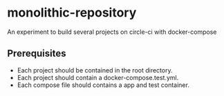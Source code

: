 # monolithic-repository

An experiment to build several projects on circle-ci with docker-compose

## Prerequisites

- Each project should be contained in the root directory.
- Each project should contain a docker-compose.test.yml.
- Each compose file should contains a app and test container.

